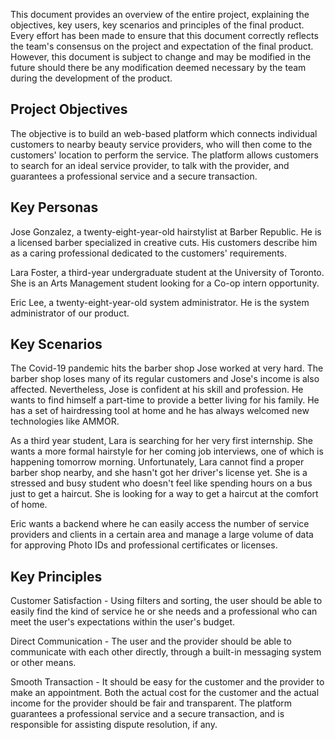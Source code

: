This document provides an overview of the entire project, explaining the objectives, key users, key scenarios and principles of the final product. Every effort has been made to ensure that this document correctly reflects the team's consensus on the project and expectation of the final product. However, this document is subject to change and may be modified in the future should there be any modification deemed necessary by the team during the development of the product.

## Project Objectives
The objective is to build an web-based platform which connects individual customers to nearby beauty service providers, who will then come to the customers' location to perform the service. The platform allows customers to search for an ideal service provider, to talk with the provider, and guarantees a professional service and a secure transaction.

## Key Personas
Jose Gonzalez, a twenty-eight-year-old hairstylist at Barber Republic. He is a licensed barber specialized in creative cuts. His customers describe him as a caring professional dedicated to the customers' requirements.

Lara Foster, a third-year undergraduate student at the University of Toronto. She is an Arts Management student looking for a Co-op intern opportunity.

Eric Lee, a twenty-eight-year-old system administrator. He is the system administrator of our product.

## Key Scenarios
The Covid-19 pandemic hits the barber shop Jose worked at very hard. The barber shop loses many of its regular customers and Jose's income is also affected. Nevertheless, Jose is confident at his skill and profession. He wants to find himself a part-time to provide a better living for his family. He has a set of hairdressing tool at home and he has always welcomed new technologies like AMMOR.

As a third year student, Lara is searching for her very first internship. She wants a more formal hairstyle for her coming job interviews, one of which is happening tomorrow morning. Unfortunately, Lara cannot find a proper barber shop nearby, and she hasn't got her driver's license yet. She is a stressed and busy student who doesn't feel like spending hours on a bus just to get a haircut. She is looking for a way to get a haircut at the comfort of home.

Eric wants a backend where he can easily access the number of service providers and clients in a certain area and manage a large volume of data for approving Photo IDs and professional certificates or licenses.

## Key Principles
Customer Satisfaction - Using filters and sorting, the user should be able to easily find the kind of service he or she needs and a professional who can meet the user's expectations within the user's budget.

Direct Communication - The user and the provider should be able to communicate with each other directly, through a built-in messaging system or other means.

Smooth Transaction - It should be easy for the customer and the provider to make an appointment. Both the actual cost for the customer and the actual income for the provider should be fair and transparent. The platform guarantees a professional service and a secure transaction, and is responsible for assisting dispute resolution, if any.
